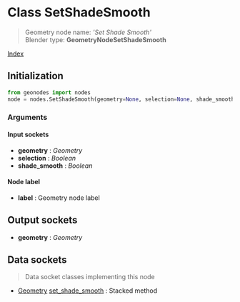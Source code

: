 
# Class SetShadeSmooth

> Geometry node name: _'Set Shade Smooth'_<br>Blender type:  **GeometryNodeSetShadeSmooth**


[Index](/docs/index.md)

## Initialization


```python
from geonodes import nodes
node = nodes.SetShadeSmooth(geometry=None, selection=None, shade_smooth=None, label=None)
```


### Arguments


#### Input sockets



- **geometry** : _Geometry_
- **selection** : _Boolean_
- **shade_smooth** : _Boolean_



#### Node label



- **label** : Geometry node label



## Output sockets



- **geometry** : _Geometry_



## Data sockets

> Data socket classes implementing this node




- [Geometry](../sockets/Geometry.md) [set_shade_smooth](../sockets/Geometry.md#set_shade_smooth) : Stacked method


